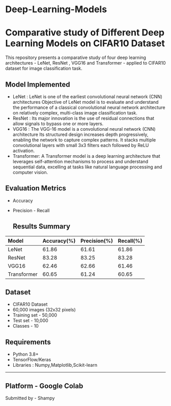 # Deep-Learning-Models
# Comparative study of Different Deep Learning Models on CIFAR10 Dataset
This repository presents a comparative study of four deep learning architectures - LeNet, ResNet , VGG16 and Transformer - applied to CIFAR10 dataset for image classification task.

## Model Implemented

- LeNet : LeNet is one of the earliest convolutional neural network (CNN) architectures Objective of LeNet model is to evaluate and understand the performance of a classical convolutional neural network architecture on relatively complex, multi-class image classification task.
- ResNet : Its major innovation is the use of residual connections that allow signals to bypass one or more layers.
- VGG16 : The VGG-16 model is a convolutional neural network (CNN) architecture Its structured design increases depth progressively, enabling the network to capture complex patterns. It stacks multiple convolutional layers with small 3x3 filters each followed by ReLU activation.
- Transformer: A Transformer model is a deep learning architecture that leverages self-attention mechanisms to process and understand sequential data, excelling at tasks like natural language processing and computer vision. 


## Evaluation Metrics

- Accuracy
- Precision
- Recall

  ## Results Summary



| Model | Accuracy(%) | Precision(%) |  Recall(%)       |
| :----------- | :------- | :--------- | :------------------ |
| LeNet | 61.86 | 61.61 | 61.86 |
| ResNet| 83.28 | 83.25 | 83.28 |
| VGG16 | 62.46 | 62.66 | 61.46 |
| Transformer | 60.65 | 61.24 | 60.65 |


## Dataset

- CIFAR10 Dataset
- 60,000 images (32x32 pixels)
- Training set - 50,000
- Test set - 10,000
- Classes - 10 

## Requirements

- Python 3.8+
- TensorFlow/Keras
- Libraries : Numpy,Matplotlib,Scikit-learn
------

Platform - Google Colab
-----
Submitted by - Shampy
